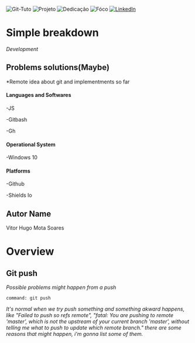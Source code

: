 <!-- Improved compatibility of back to top link: See: https://github.com/othneildrew/Best-README-Template/pull/73 -->
<a name="readme-top"></a>



<!--
***Tirei como base um template de um projeto de outro github
***https://github.com/othneildrew/Best-README-Template/blob/master/README.md?plain=1
-->



<!-- PROJECT SHIELDS -->
<!--
*** I'm using markdown "reference style" links for readability.
*** Reference links are enclosed in brackets [ ] instead of parentheses ( ).
*** See the bottom of this document for the declaration of the reference variables
*** for contributors-url, forks-url, etc. This is an optional, concise syntax you may use.
*** https://www.markdownguide.org/basic-syntax/#reference-style-links
-->

![Git-Tuto][git-logo]
![Projeto][Projeto-shield]
![Dedicação][Dedicação-shield]
![Fóco][Fóco-shield]
[![LinkedIn][linkedin-shield]][linkedin-url]



#   Simple breakdown


*Development*

## Problems solutions(Maybe)

*Remote idea about git and implementments so far

####  Languages and Softwares

-JS

-Gitbash

-Gh

####  Operational System
-Windows 10

#### Platforms

-Github


<!--
***Just to create badges
***https://shields.io/badges
-->

-Shields Io




##  Autor Name


Vitor Hugo Mota Soares 

#   Overview

## Git push

*Possible problems might happen from a push*


```
command: git push
```


*It's normal when we try push something and something akward happens, like "Failed to push so refs remote", "fatal: You are pushing to remote 'master', which is not the upstream of your current branch 'master', without telling me what to push to update which remote branch." there are some reasons that might happen, i'm gonna list some of them.*


































[Fóco-shield]: https://img.shields.io/badge/F%C3%B3co--silver?style=for-the-badge&logoColor=white&labelColor=orange
[git-logo]:https://img.shields.io/badge/Git--black?style=for-the-badge&logo=git&logoColor=black
[Dedicação-shield]:https://img.shields.io/badge/Dedica%C3%A7%C3%A3o--red?style=for-the-badge&logoColor=white&labelColor=Navy%20blue
[Projeto-shield]: https://img.shields.io/badge/Projeto--red?style=for-the-badge&logoColor=white&labelColor=silver
[Motivador-shield]: https://img.shields.io/badge/Esfor%C3%A7o--red?style=for-the-badge&logoColor=white&labelColor=teal   
[linkedin-shield]: https://img.shields.io/badge/-brightgreen?style=for-the-badge&logo=linkedin&logoColor=white&label=LinkedIn&labelColor=blue&color=blue
[linkedin-url]: https://www.linkedin.com/in/vitor-hugo99/




